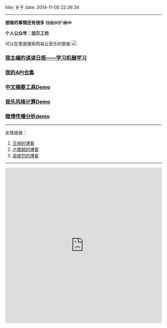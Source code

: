 title: 关于
date: 2014-11-05 22:36:34

---

**想做的事情还有很多** ~~技能树扩展中~~

**个人公众号：加贝工坊**

可以在里面搜索网易云音乐的歌曲
![](http://7qnaj2.com1.z0.glb.clouddn.com/qrcode_for_gh_a369071544c7_430.jpg)

### [我主编的读读日报——学习机器学习](http://dudu.zhihu.com/circle/402364)
### [我的API合集](https://github.com/JayveeHe/JayveeAPIs)
### [中文摘要工具Demo](http://www.jayveehe.com/da_demo)
### [音乐风格计算Demo](http://www.jayveehe.com/musictaster)
### [微博传播分析demo](http://115.28.76.209:1234/static/web/weibo_analysis.html)

---
友情链接：  

1. [王梓的博客](http://wangzi6147.github.io/)
2. [卢嘉颖的博客](http://lujiaying.github.io)
3. [梁桉恺的博客](https://ankailiang.github.io)


---


<iframe width="100%" height="500" class="share_self"  frameborder="0" scrolling="no" src="http://widget.weibo.com/weiboshow/index.php?language=&width=0&height=550&fansRow=2&ptype=1&speed=0&skin=5&isTitle=1&noborder=0&isWeibo=1&isFans=0&uid=1692530220&verifier=27e84cd9&dpc=1"></iframe>